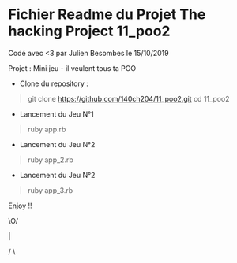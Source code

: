  <h1>Fichier Readme du Projet The hacking Project  11_poo2 </h1>

 Codé avec <3  par Julien Besombes le 15/10/2019
 
Projet : Mini jeu - il veulent tous ta POO

- Clone du repository :  

> git clone https://github.com/140ch204/11_poo2.git
> cd 11_poo2

- Lancement du Jeu N°1
> ruby app.rb

- Lancement du Jeu N°2
>ruby app_2.rb

- Lancement du Jeu N°2
>ruby app_3.rb

Enjoy !!

\O/

 | 

/ \